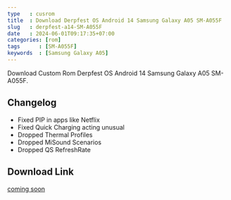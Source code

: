 ```yaml
---
type   : cusrom
title  : Download Derpfest OS Android 14 Samsung Galaxy A05 SM-A055F
slug   : derpfest-a14-SM-A055F
date   : 2024-06-01T09:17:35+07:00
categories: [rom]
tags      : [SM-A055F]
keywords  : [Samsung Galaxy A05]
---
```


Download Custom Rom Derpfest OS Android 14 Samsung Galaxy A05 SM-A055F.

## Changelog
- Fixed PIP in apps like Netflix
- Fixed Quick Charging acting unusual
- Dropped Thermal Profiles
- Dropped MiSound Scenarios
- Dropped QS RefreshRate

## Download Link
[coming soon](/)

